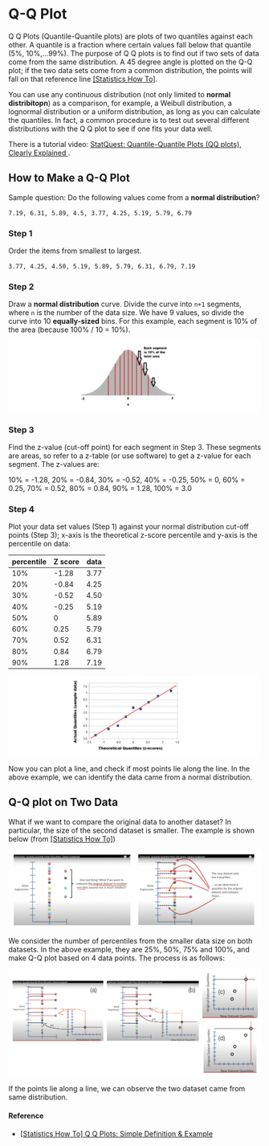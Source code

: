 
# Q-Q Plot

Q Q Plots (Quantile-Quantile plots) are plots of two quantiles against each other. A quantile is a fraction where certain values fall below that quantile (5%, 10%,...99%). The purpose of Q Q plots is to find out if two sets of data come from the same distribution. A 45 degree angle is plotted on the Q-Q plot; if the two data sets come from a common distribution, the points will fall on that reference line [[Statistics How To]][Q Q Plots: Simple Definition & Example].

You can use any continuous distribution (not only limited to **normal distribitopn**) as a comparison, for example, a Weibull distribution, a lognormal distribution or a uniform distribution, as long as you can calculate the quantiles. In fact, a common procedure is to test out several different distributions with the Q Q plot to see if one fits your data well.

There is a tutorial video: [StatQuest: Quantile-Quantile Plots (QQ plots), Clearly Explained
](https://www.youtube.com/watch?v=okjYjClSjOg).

## How to Make a Q-Q Plot

Sample question: Do the following values come from a **normal distribution**?

    7.19, 6.31, 5.89, 4.5, 3.77, 4.25, 5.19, 5.79, 6.79


### Step 1 
Order the items from smallest to largest.

    3.77, 4.25, 4.50, 5.19, 5.89, 5.79, 6.31, 6.79, 7.19

### Step 2
Draw a **normal distribution** curve. Divide the curve into `n+1` segments, where `n` is the number of the data size. We have 9 values, so divide the curve into 10 **equally-sized** bins. For this example, each segment is 10% of the area (because 100% / 10 = 10%).

![](images/q_q_plot_step_2.png)

### Step 3
Find the z-value (cut-off point) for each segment in Step 3. These segments are areas, so refer to a z-table (or use software) to get a z-value for each segment.
The z-values are:

   10% = -1.28, 20% = -0.84, 30% = -0.52, 40% = -0.25, 50% = 0, 
   60% = 0.25, 70% = 0.52, 80% = 0.84, 90% = 1.28, 100% = 3.0

### Step 4
Plot your data set values (Step 1) against your normal distribution cut-off points (Step 3); x-axis is the theoretical z-score percentile and y-axis is the percentile on data:

| percentile | Z score | data | 
| --- | --- | --- | 
| 10% | -1.28 | 3.77 |
| 20% | -0.84 | 4.25 | 
| 30% | -0.52 | 4.50 | 
| 40% | -0.25 | 5.19 | 
| 50% | 0 | 5.89 |
| 60% | 0.25 | 5.79 |
| 70% | 0.52 | 6.31 |
| 80% | 0.84 | 6.79 |
| 90% | 1.28 | 7.19 |

![](images/q_q_plot_step_4.png)

Now you can plot a line, and check if most points lie along the line. In the above example, we can identify the data came from a normal distribution.

## Q-Q plot on Two Data

What if we want to compare the original data to another dataset? In particular, the size of the second dataset is smaller. The example is shown below (from [[Statistics How To]][Q Q Plots: Simple Definition & Example])

![](images/q_q_two_data_1.png)

We consider the number of percentiles from the smaller data size on both datasets. In the above example, they are 25%, 50%, 75% and 100%, and make Q-Q plot based on 4 data points. The process is as follows:

![](images/q_q_two_data_2.png)

If the points lie along a line, we can observe the two dataset came from same distribution.

#### Reference

* [Q Q Plots: Simple Definition & Example]: https://www.statisticshowto.com/q-q-plots/
[[Statistics How To] Q Q Plots: Simple Definition & Example](https://www.statisticshowto.com/q-q-plots/)






